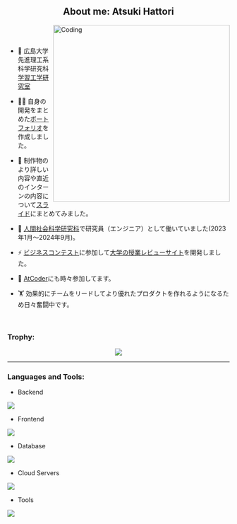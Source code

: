 
<h2 align="center">About me: Atsuki Hattori</h2>
<img align="right" alt="Coding" width="400" src="https://github.com/user-attachments/assets/c0b059ed-2025-471e-885b-03e1e505af77">
<br><br>

- 🏫 広島大学 先進理工系科学研究科<a href="https://web.learning-engineering.com/"> 学習工学研究室</a>

- 👨‍💻 自身の開発をまとめた<a href="https://portfolio-atsuki.web.app/">ポートフォリオ</a>を作成しました。

- 🎨 制作物のより詳しい内容や直近のインターンの内容について<a href="https://speakerdeck.com/atsukihat/zi-ji-shao-jie-suraido">スライド</a>にまとめてみました。

- 💬 <a href="https://home.hiroshima-u.ac.jp/ujima/onsei/index.html">人間社会科学研究科</a>で研究員（エンジニア）として働いていました(2023年1月〜2024年9月)。

- ⚡ <a href="https://www.hiroshima-u.ac.jp/iagcc/news/80635">ビジネスコンテスト</a>に参加して<a href="https://hirodai-kaede.com/">大学の授業レビューサイト</a>を開発しました。

- 🌱  <a href="https://jphacks.com/">AtCoder</a>にも時々参加してます。

- 🏋️ 効果的にチームをリードしてより優れたプロダクトを作れるようになるため日々奮闘中です。

<br>

<h3 align="left">Trophy:</h3>
  
<div align="center">
  <img src="https://github-profile-trophy.vercel.app/?username=atsukihat&theme=matrix&no-bg=true&no-frame=true&row=1&column=4&title=Issues,Commits,PullRequest,Repositories">
</div>

-----
<h3 align="left">Languages and Tools:</h3>

- Backend
<p align="left">
  <a href="https://skillicons.dev">
    <img src="https://skillicons.dev/icons?i=py,django,php,laravel" />
  </a>
</p>

- Frontend
<p align="left">
  <a href="https://skillicons.dev">
    <img src="https://skillicons.dev/icons?i=ts,js,vuejs,vuetify,react" />
  </a>
</p>

- Database
<p align="left">
  <a href="https://skillicons.dev">
    <img src="https://skillicons.dev/icons?i=mysql,postgres" />
  </a>
</p>

- Cloud Servers
<p align="left">
  <a href="https://skillicons.dev">
    <img src="https://skillicons.dev/icons?i=aws,firebase" />
  </a>
</p>

- Tools
<p align="left">
  <a href="https://skillicons.dev">
    <img src="https://skillicons.dev/icons?i=git,github,githubactions,docker,vim" />
  </a>
</p>

<br/>

 <br><br>
